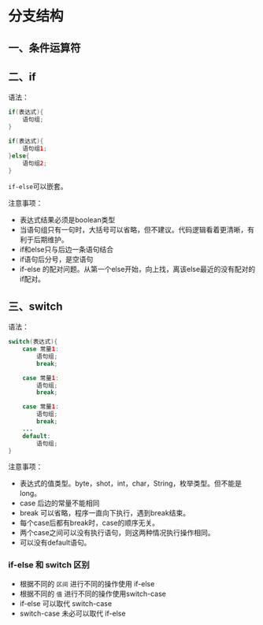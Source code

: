# 分支结构

## 一、条件运算符

## 二、if


语法：
```java
if(表达式){
	语句组;
}

if(表达式){
	语句组1;
}else{
	语句组2;
}
```

`if-else`可以嵌套。

注意事项：
- 表达式结果必须是boolean类型
- 当语句组只有一句时，大括号可以省略，但不建议。代码逻辑看着更清晰，有利于后期维护。
- if和else只与后边一条语句结合
- if语句后分号，是空语句
- if-else 的配对问题。从第一个else开始，向上找，离该else最近的没有配对的if配对。

## 三、switch

语法：
```java
switch(表达式){
	case 常量1:
		语句组;
		break;

	case 常量1:
		语句组;
		break;

	case 常量1:
		语句组;
		break;
	...
	default:
		语句组;
}
```

注意事项：
- 表达式的值类型。byte，shot，int，char，String，枚举类型。但不能是long。
- case 后边的常量不能相同
- break 可以省略，程序一直向下执行，遇到break结束。
- 每个case后都有break时，case的顺序无关。
- 两个case之间可以没有执行语句，则这两种情况执行操作相同。
- 可以没有default语句。

### if-else 和 switch 区别

- 根据不同的 `区间` 进行不同的操作使用 if-else
- 根据不同的 `值` 进行不同的操作使用switch-case
- if-else 可以取代 switch-case
- switch-case 未必可以取代 if-else
